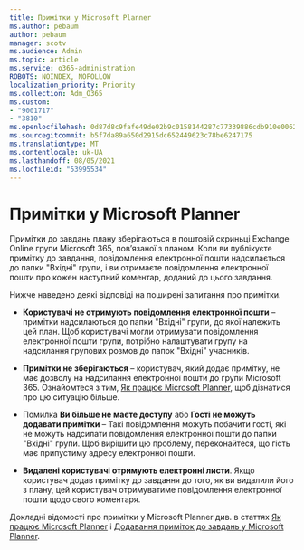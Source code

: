 ```yaml
---
title: Примітки у Microsoft Planner
ms.author: pebaum
author: pebaum
manager: scotv
ms.audience: Admin
ms.topic: article
ms.service: o365-administration
ROBOTS: NOINDEX, NOFOLLOW
localization_priority: Priority
ms.collection: Adm_O365
ms.custom:
- "9001717"
- "3810"
ms.openlocfilehash: 0d87d8c9fafe49de02b9c0158144287c77339886cdb910e006296eac73a2c497
ms.sourcegitcommit: b5f7da89a650d2915dc652449623c78be6247175
ms.translationtype: MT
ms.contentlocale: uk-UA
ms.lasthandoff: 08/05/2021
ms.locfileid: "53995534"
---
```

# <a name="comments-in-microsoft-planner"></a>Примітки у Microsoft Planner

Примітки до завдань плану зберігаються в поштовій скриньці Exchange Online групи Microsoft 365, пов’язаної з планом.  Коли ви публікуєте примітку до завдання, повідомлення електронної пошти надсилається до папки "Вхідні" групи, і ви отримаєте повідомлення електронної пошти про кожен наступний коментар, доданий до цього завдання.

Нижче наведено деякі відповіді на поширені запитання про примітки.

- **Користувачі не отримують повідомлення електронної пошти** – примітки надсилаються до папки "Вхідні" групи, до якої належить цей план. Щоб користувачі могли отримувати повідомлення електронної пошти групи, потрібно налаштувати групу на надсилання групових розмов до папок "Вхідні" учасників.

- **Примітки не зберігаються** – користувач, який додає примітку, не має дозволу на надсилання електронної пошти до групи Microsoft 365. Ознайомтеся з тим, [Як працює Microsoft Planner](https://techcommunity.microsoft.com/t5/planner-blog/how-microsoft-planner-works/ba-p/1214736), щоб дізнатися про цю ситуацію більше.

- Помилка **Ви більше не маєте доступу** або **Гості не можуть додавати примітки** – Такі повідомлення можуть побачити гості, які не можуть надсилати повідомлення електронної пошти до папки "Вхідні" групи. Щоб вирішити цю проблему, переконайтеся, що гість має припустиму адресу електронної пошти.

- **Видалені користувачі отримують електронні листи**. Якщо користувач додав примітку до завдання до того, як ви видалили його з плану, цей користувач отримуватиме повідомлення електронної пошти щодо свого коментаря.

Докладні відомості про примітки у Microsoft Planner див. в статтях [Як працює Microsoft Planner](https://techcommunity.microsoft.com/t5/planner-blog/how-microsoft-planner-works/ba-p/1214736) і [Додавання приміток до завдань у Microsoft Planner](https://support.microsoft.com/office/fd4aedde-7785-4cd0-96ee-122fbc9140e1).
